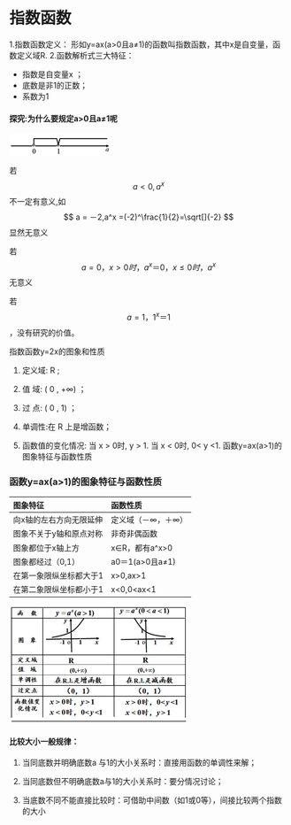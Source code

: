 # 指数函数
1.指数函数定义：
形如y=ax(a>0且a≠1)的函数叫指数函数，其中x是自变量，函数定义域R. 
2.函数解析式三大特征：

* 指数是自变量x ；
* 底数是非1的正数；
* 系数为1


#### 探究:为什么要规定a>0且a≠1呢
![13.png](images/13.png)


若 $$a < 0,a^x$$不一定有意义,如 $$ a = －2,a^x =(-2)^\frac{1}{2}=\sqrt[]{-2} $$显然无意义 



若$$a=0，x>0时，a^x＝0，x≤0时，a^x$$无意义


若$$a=1，1^x＝1$$，没有研究的价值。

指数函数y=2x的图象和性质

1. 定义域: R ;

2. 值  域: ( 0 , +∞) ； 
3. 过  点: ( 0 , 1) ；
4. 单调性:在 R 上是增函数； 
5. 函数值的变化情况: 
当 x > 0时, y > 1.
当 x < 0时, 0< y <1.
函数y=ax(a>1)的图象特征与函数性质

### 函数y=ax(a>1)的图象特征与函数性质
|图象特征 |函数性质| 
|:--- | :---|
|向x轴的左右方向无限延伸 | 定义域（－∞，＋∞）|
| 图象不关于y轴和原点对称 | 非奇非偶函数 |
| 图象都位于x轴上方 | x∈R，都有a^x>0 | 
| 图象都经过（0,1）| a0＝1(a>0且a≠1) | 
| 在第一象限纵坐标都大于1 | x>0,ax>1 |
| 在第二象限纵坐标都小于1 | x<0,0<ax<1 |



![14.png](images/14.png)

#### 比较大小一般规律：
1.  当同底数并明确底数a 与1的大小关系时：直接用函数的单调性来解；
2.  当同底数但不明确底数a与1的大小关系时：要分情况讨论；　　　

3.  当底数不同不能直接比较时：可借助中间数（如1或0等），间接比较两个指数的大小
